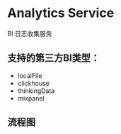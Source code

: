 # Analytics Service

BI 日志收集服务

## 支持的第三方BI类型：

* localFile
* clickhouse
* thinkingData
* mixpanel

## 流程图




